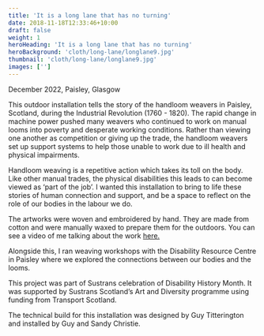 ```yaml
---
title: 'It is a long lane that has no turning'
date: 2018-11-18T12:33:46+10:00
draft: false
weight: 1
heroHeading: 'It is a long lane that has no turning'
heroBackground: 'cloth/long-lane/longlane9.jpg'
thumbnail: 'cloth/long-lane/longlane9.jpg'
images: ['']
---
```


December 2022, Paisley, Glasgow

This outdoor installation tells the story of the handloom weavers in Paisley, Scotland, during the Industrial Revolution (1760 - 1820). The rapid change in machine power pushed many weavers who continued to work on manual looms into poverty and desperate working conditions. Rather than viewing one another as competition or giving up the trade, the handloom weavers set up support systems to help those unable to work due to ill health and physical impairments. 
 
Handloom weaving is a repetitive action which takes its toll on the body. Like other manual trades, the physical disabilities this leads to can become viewed as ‘part of the job’. I wanted this installation to bring  to life these stories of human connection and support, and be a space to reflect on the role of our bodies in the labour we do.
 
The artworks were woven and embroidered by hand. They are made from cotton and were manually waxed to prepare them for the outdoors.
You can see a video of me talking about the work [here.](https://www.youtube.com/watch?v=EQzCTgDY1RQ) 
 
Alongside this, I ran weaving workshops with the Disability Resource Centre in Paisley where we explored the connections between our bodies and the looms. 

This project was part of Sustrans celebration of Disability History Month. It was supported by Sustrans Scotland’s Art and Diversity programme using funding from Transport Scotland. 
 
The technical build for this installation was designed by Guy Titterington and installed by Guy and Sandy Christie. 

